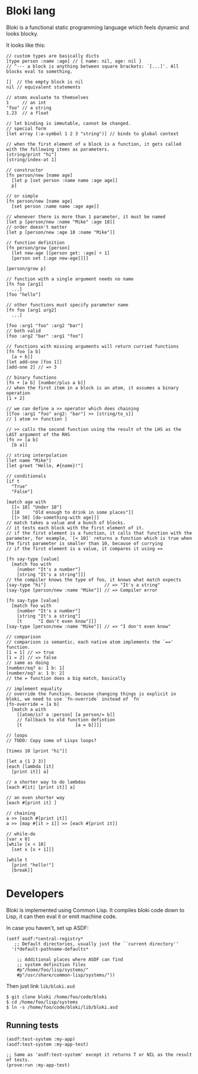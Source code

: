 Bloki lang
============================================

Bloki is a functional static programming language which feels dynamic and looks blocky. 

It looks like this:

    // custom types are basically dicts
    [type person :name :age] // { name: nil, age: nil }
    // ^--- a block is anything between square brackets: `[...]'. All blocks eval to something.
    
    []  // the empty block is nil
    nil // equivalent statements

    // atoms evaluate to themselves
    1     // an int
    "foo" // a string
    1.23  // a float
    
    // let binding is immutable, cannot be changed.
    // special form
    [let array (:a-symbol 1 2 3 "string")] // binds to global context
    
    // when the first element of a block is a function, it gets called with the following items as parameters.
    [string/print "hi"]
    [string/index-at 1]
          
    // constructor
    [fn person/new [name age]
      [let p [set person :name name :age age]]
      p]

    // or simple
    [fn person/new [name age]
      [set person :name name :age age]]
    
    // whenever there is more than 1 parameter, it must be named
    [let p [person/new :name "Mike" :age 18]]
    // order doesn't matter
    [let p [person/new :age 18 :name "Mike"]]
    
    // function definition
    [fn person/grow [person]
      [let new-age [[person get: :age] + 1]
      [person set [:age new-age]]]]

    [person/grow p]
    
    // function with a single argument needs no name
    [fn foo [arg1]
      ...]
    [foo "hello"]
    
    // other functions must specify parameter name
    [fn foo [arg1 arg2]
      ...]

    [foo :arg1 "foo" :arg2 "bar"]
    // both valid
    [foo :arg2 "bar" :arg1 "foo"]

    // functions with missing arguments will return curried functions
    [fn foo [a b]
      [a + b]]
    [let add-one [foo 1]]
    [add-one 2] // => 3
      
    // binary functions
    [fn + [a b] [number/plus a b]]
    // when the first item in a block is an atom, it assumes a binary operation
    [1 + 2]

    // we can define a >> operator which does chaining
    [[foo :arg1 "foo" arg2: "bar"] >> [string/to_s]]
    // [ atom >> function ]

    // >> calls the second function using the result of the LHS as the LAST argument of the RHS
    [fn >> [a b]
      [b a]]
      
    // string interpolation
    [let name "Mike"]
    [let greet "Hello, #{name}!"]
    
    // conditionals
    [if t
      "True"
      "False"]
      
    [match age with
      [[< 18] "Under 18"]
      [18     "Old enough to drink in some places"]]
      [[> 50] [do-something-with age]]]
    // match takes a value and a bunch of blocks. 
    // it tests each block with the first element of it.
    // if the first element is a function, it calls that function with the parameter, for example, `[< 10]` returns a function which is true when the first parameter is smaller than 10, because of currying
    // if the first element is a value, it compares it using ==

    [fn say-type [value]
      [match foo with
        [number "It's a number"]
        [string "It's a string"]]]
    // the compiler knows the type of foo, it knows what match expects
    [say-type "hi"]                      // => "It's a string"
    [say-type [person/new :name "Mike"]] // => Compiler error

    [fn say-type [value]
      [match foo with
        [number "It's a number"]
        [string "It's a string"]
        [t      "I don't even know"]]]
    [say-type [person/new :name "Mike"]] // => "I don't even know"

    // comparison
    // comparison is semantic, each native atom implements the `==' function.
    [1 = 1] // => true
    [1 = 2] // => false
    // same as doing
    [number/eq? a: 1 b: 1]
    [number/eq? a: 1 b: 2]
    // the = function does a big match, basically
    
    // implement equality
    // override the function. because changing things is explicit in bloki, we need to use `fn-override` instead of `fn`
    [fn-override = [a b]
      [match a with
        [[atom/is? a :person] [a person/= b]]
        // fallback to old function defintion
        [t                    [a = b]]]]
    
    // loops
    // TODO: Copy some of Lisps loops?
    
    [times 10 [print "hi"]]
    
    [let a (1 2 3)]
    [each [lambda [it]
      [print it]] a]
      
    // a shorter way to do lambdas
    [each #[it| [print it]] a]

    // an even shorter way
    [each #[print it] ]
    
    // chaining
    a >> [each #[print it]]
    a >> [map #[it > 1]] >> [each #[print it]]
    
    // while-do
    [var x 0]
    [while [x < 10] 
      [set x [x + 1]]]

    [while t
      [print "hello!"]
      [break]]
    
    
# Developers
Bloki is implemented using Common Lisp. It compiles bloki code down to Lisp, it can then eval it or emit machine code.

In case you haven't, set up ASDF:

    (setf asdf:*central-registry*
       ;; Default directories, usually just the ``current directory''
      '(*default-pathname-defaults*
    
        ;; Additional places where ASDF can find
        ;; system definition files
        #p"/home/foo/lisp/systems/"
        #p"/usr/share/common-lisp/systems/"))

Then just link `lib/bloki.asd`

    $ git clone bloki /home/foo/code/bloki
    $ cd /home/foo/lisp/systems
    $ ln -s /home/foo/code/bloki/lib/bloki.asd

## Running tests

    (asdf:test-system :my-app)
    (asdf:test-system :my-app-test)
    
    ;; Same as 'asdf:test-system' except it returns T or NIL as the result of tests.
    (prove:run :my-app-test)